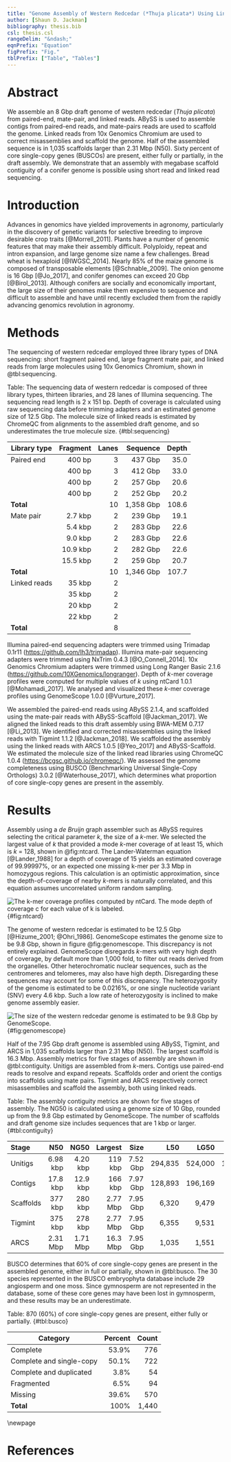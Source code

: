 ```yaml
---
title: "Genome Assembly of Western Redcedar (*Thuja plicata*) Using Linked Reads"
author: [Shaun D. Jackman]
bibliography: thesis.bib
csl: thesis.csl
rangeDelim: "&ndash;"
eqnPrefix: "Equation"
figPrefix: "Fig."
tblPrefix: ["Table", "Tables"]
---
```


# Abstract

We assemble an 8 Gbp draft genome of western redcedar (*Thuja plicata*) from paired-end, mate-pair, and linked reads. ABySS is used to assemble contigs from paired-end reads, and mate-pairs reads are used to scaffold the genome. Linked reads from 10x Genomics Chromium are used to correct misassemblies and scaffold the genome. Half of the assembled sequence is in 1,035 scaffolds larger than 2.31 Mbp (N50). Sixty percent of core single-copy genes (BUSCOs) are present, either fully or partially, in the draft assembly. We demonstrate that an assembly with megabase scaffold contiguity of a conifer genome is possible using short read and linked read sequencing.

# Introduction

Advances in genomics have yielded improvements in agronomy, particularly in the discovery of genetic variants for selective breeding to improve desirable crop traits [@Morrell_2011]. Plants have a number of genomic features that may make their assembly difficult. Polyploidy, repeat and intron expansion, and large genome size name a few challenges. Bread wheat is hexaploid [@IWGSC_2014]. Nearly 85% of the maize genome is composed of transposable elements [@Schnable_2009]. The onion genome is 16 Gbp [@Jo_2017], and conifer genomes can exceed 20 Gbp [@Birol_2013]. Although conifers are socially and economically important, the large size of their genomes make them expensive to sequence and difficult to assemble and have until recently excluded them from the rapidly advancing genomics revolution in agronomy.

# Methods

The sequencing of western redcedar employed three library types of DNA sequencing: short fragment paired end, large fragment mate pair, and linked reads from large molecules using 10x Genomics Chromium, shown in @tbl:sequencing.

Table: The sequencing data of western redcedar is composed of three library types, thirteen libraries, and 28 lanes of Illumina sequencing. The sequencing read length is 2 x 151 bp. Depth of coverage is calculated using raw sequencing data before trimming adapters and an estimated genome size of 12.5 Gbp. The molecule size of linked reads is estimated by ChromeQC from alignments to the assembled draft genome, and so underestimates the true molecule size. {#tbl:sequencing}

| Library type | Fragment | Lanes | Sequence  | Depth |
|--------------|---------:|------:|----------:|------:|
| Paired end   |   400 bp |     3 |   437 Gbp |  35.0 |
|              |   400 bp |     3 |   412 Gbp |  33.0 | 
|              |   400 bp |     2 |   257 Gbp |  20.6 |
|              |   400 bp |     2 |   252 Gbp |  20.2 |
| **Total**    |          |    10 | 1,358 Gbp | 108.6 |
| Mate pair    |  2.7 kbp |     2 |   239 Gbp |  19.1 |
|              |  5.4 kbp |     2 |   283 Gbp |  22.6 |
|              |  9.0 kbp |     2 |   283 Gbp |  22.6 |
|              | 10.9 kbp |     2 |   282 Gbp |  22.6 |
|              | 15.5 kbp |     2 |   259 Gbp |  20.7 |
| **Total**    |          |    10 | 1,346 Gbp | 107.7 |
| Linked reads |   35 kbp |     2 |           |       |
|              |   35 kbp |     2 |           |       |       
|              |   20 kbp |     2 |           |       |
|              |   22 kbp |     2 |           |       |
| **Total**    |          |     8 |           |       |

Illumina paired-end sequencing adapters were trimmed using Trimadap 0.1r11 (<https://github.com/lh3/trimadap>). Illumina mate-pair sequencing adapters were trimmed using NxTrim 0.4.3 [@O_Connell_2014]. 10x Genomics Chromium adapters were trimmed using Long Ranger Basic 2.1.6 (<https://github.com/10XGenomics/longranger>). Depth of *k*-mer coverage profiles were computed for multiple values of *k* using ntCard 1.0.1 [@Mohamadi_2017]. We analysed and visualized these *k*-mer coverage profiles using GenomeScope 1.0.0 [@Vurture_2017].

We assembled the paired-end reads using ABySS 2.1.4, and scaffolded using the mate-pair reads with ABySS-Scaffold [@Jackman_2017]. We aligned the linked reads to this draft assembly using BWA-MEM 0.7.17 [@Li_2013]. We identified and corrected misassemblies using the linked reads with Tigmint 1.1.2 [@Jackman_2018]. We scaffolded the assembly using the linked reads with ARCS 1.0.5 [@Yeo_2017] and ABySS-Scaffold. We estimated the molecule size of the linked read libraries using ChromeQC 1.0.4 (<https://bcgsc.github.io/chromeqc/>). We assessed the genome completeness using BUSCO (Benchmarking Universal Single-Copy Orthologs) 3.0.2 [@Waterhouse_2017], which determines what proportion of core single-copy genes are present in the assembly.

# Results

Assembly using a *de Bruijn* graph assembler such as ABySS requires selecting the critical parameter *k*, the size of a *k*-mer. We selected the largest value of *k* that provided a mode *k*-mer coverage of at least 15, which is *k* = 128, shown in @fig:ntcard. The Lander-Waterman equation [@Lander_1988] for a depth of coverage of 15 yields an estimated coverage of 99.99997%, or an expected one missing k-mer per 3.3 Mbp in homozygous regions. This calculation is an optimistic approximation, since the depth-of-coverage of nearby *k*-mers is naturally correlated, and this equation assumes uncorrelated uniform random sampling.

![The *k*-mer coverage profiles computed by ntCard. The mode depth of coverage *c* for each value of *k* is labeled.](redcedar/ntcard.png){#fig:ntcard}

The genome of western redcedar is estimated to be 12.5 Gbp [@Hizume_2001; @Ohri_1986]. GenomeScope estimates the genome size to be 9.8 Gbp, shown in figure @fig:genomescope. This discrepancy is not entirely explained. GenomeScope disregards *k*-mers with very high depth of coverage, by default more than 1,000 fold, to filter out reads derived from the organelles. Other heterochromatic nuclear sequences, such as the centromeres and telomeres, may also have high depth. Disregarding these sequences may account for some of this discrepancy. The heterozygosity of the genome is estimated to be 0.0216%, or one single nucleotide variant (SNV) every 4.6 kbp. Such a low rate of heterozygosity is inclined to make genome assembly easier.

![The size of the western redcedar genome is estimated to be 9.8 Gbp by GenomeScope.](redcedar/genomescope.png){#fig:genomescope}

Half of the 7.95 Gbp draft genome is assembled using ABySS, Tigmint, and ARCS in 1,035 scaffolds larger than 2.31 Mbp (N50). The largest scaffold is 16.3 Mbp. Assembly metrics for five stages of assembly are shown in @tbl:contiguity. Unitigs are assembled from *k*-mers. Contigs use paired-end reads to resolve and expand repeats. Scaffolds order and orient the contigs into scaffolds using mate pairs. Tigmint and ARCS respectively correct misassemblies and scaffold the assembly, both using linked reads.

Table: The assembly contiguity metrics are shown for five stages of assembly. The NG50 is calculated using a genome size of 10 Gbp, rounded up from the 9.8 Gbp estimated by GenomeScope. The number of scaffolds and draft genome size includes sequences that are 1 kbp or larger. {#tbl:contiguity}

| Stage     | N50      | NG50      | Largest  | Size     | L50     | LG50    | Scaffolds   |
|:----------|---------:|----------:|---------:|---------:|--------:|--------:|------------:|
| Unitigs   | 6.98 kbp |  4.20 kbp |  119 kbp | 7.52 Gbp | 294,835 | 524,000 |   1,811,335 |
| Contigs   | 17.8 kbp |  12.9 kbp |  166 kbp | 7.97 Gbp | 128,893 | 196,169 |     882,457 |
| Scaffolds |  377 kbp |   280 kbp | 2.77 Mbp | 7.95 Gbp |   6,320 |   9,479 |      95,754 |
| Tigmint   |  375 kbp |   278 kbp | 2.77 Mbp | 7.95 Gbp |   6,355 |   9,531 |      96,557 |
| ARCS      | 2.31 Mbp |  1.71 Mbp | 16.3 Mbp | 7.95 Gbp |   1,035 |   1,551 |      67,895 |

BUSCO determines that 60% of core single-copy genes are present in the assembled genome, either in full or partially, shown in @tbl:busco. The 30 species represented in the BUSCO embryophyta database include 29 angiosperm and one moss. Since gymnosperm are not represented in the database, some of these core genes may have been lost in gymnosperm, and these results may be an underestimate.

Table: 870 (60%) of core single-copy genes are present, either fully or partially. {#tbl:busco}

| Category                     | Percent | Count | 
|------------------------------|--------:|------:|
| Complete                     | 53.9%   |   776 |
| Complete and single-copy     | 50.1%   |   722 |
| Complete and duplicated      |  3.8%   |    54 |
| Fragmented                   |  6.5%   |    94 |
| Missing                      | 39.6%   |   570 |
| **Total**                    |  100%   | 1,440 |

\newpage

# References
